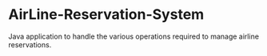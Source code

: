 # AirLine-Reservation-System
Java application to handle the various operations required to manage airline reservations.
